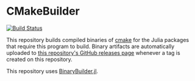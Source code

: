 # CMakeBuilder

[![Build Status](https://travis-ci.org/JuliaPackaging/CMakeBuilder.svg?branch=master)](https://travis-ci.org/JuliaPackaging/CMakeBuilder)

This repository builds compiled binaries of [cmake](https://cmake.org/) for the Julia packages that require this program to build. Binary artifacts are automatically uploaded to
[this repository's GitHub releases page](https://github.com/JuliaPackaging/CMakeBuilder/releases) whenever a tag is created
on this repository.

This repository uses [BinaryBuilder.jl](https://github.com/JuliaPackaging/BinaryBuilder.jl).
